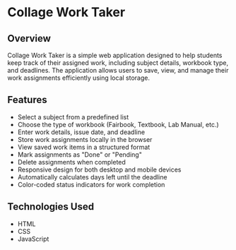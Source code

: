 # Collage Work Taker

## Overview
Collage Work Taker is a simple web application designed to help students keep track of their assigned work, including subject details, workbook type, and deadlines. The application allows users to save, view, and manage their work assignments efficiently using local storage.

## Features
- Select a subject from a predefined list
- Choose the type of workbook (Fairbook, Textbook, Lab Manual, etc.)
- Enter work details, issue date, and deadline
- Store work assignments locally in the browser
- View saved work items in a structured format
- Mark assignments as "Done" or "Pending"
- Delete assignments when completed
- Responsive design for both desktop and mobile devices
- Automatically calculates days left until the deadline
- Color-coded status indicators for work completion

## Technologies Used
- HTML
- CSS
- JavaScript